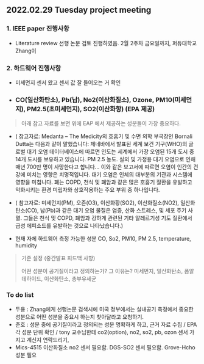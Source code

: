 
## 2022.02.29 Tuesday project meeting 
 
 
### 1. IEEE paper 진행사항 

- Literature review 선행 논문 검토 진행하였음. 2월 2주차 금요일까지, 퍼듀대학교 Zhang이 

### 2. 하드웨어 진행사항 

- 미세먼지 센서 왔고 센서 값 잘 들어오는 거 확인 
- ### CO(일산화탄소), Pb(납), No2(이산화질소), Ozone, PM10(미세먼지), PM2.5(초미세먼지), SO2(이산화항)  (EPA 제공) 
> 아래 참고 자료를 보면 위에 EAP 에서 제공하는 성분들이 가장 중요하다. 

- ( 참고자료: Medanta – The Medicity의 호흡기 및 수면 의학 부국장인 Bornali Dutta는 다음과 같이 말했습니다: 제네바에서 발표된 세계 보건 기구(WHO)의 글로벌 대기 오염 데이터베이스에 따르면 인도는 세계에서 가장 오염된 15개 도시 중 14개 도시를 보유하고 있습니다. PM 2.5 농도. 실외 및 가정용 대기 오염으로 인해 매년 700만 명이 사망한다고 합니다... 이와 같은 보고서에 따르면 오염이 인간의 건강에 미치는 영향은 치명적입니다. 대기 오염은 인체의 대부분의 기관과 시스템에 영향을 미칩니다. 폐는 COPD, 천식 및 폐암과 같은 많은 호흡기 질환을 유발하고 악화시키는 환경 미립자와 상호작용하는 주요 부위 중 하나입니다.

- ( 참고자료: 미세먼지(PM), 오존(O3), 이산화황(SO2), 이산화질소(NO2), 일산화탄소(CO), 납(Pb)과 같은 대기 오염 물질은 염증, 산화 스트레스, 및 세포 주기 사멸. 그들은 천식 및 COPD, 폐암과 강하게 관련된 기타 알레르기성 기도 질환에서 급성 에피소드를 유발하는 것으로 나타났습니다.)


- 현재 자체 하드웨어 측정 가능한 성분 CO, So2, PM10, PM 2.5, temperature, humidity


> 기준 설정 (중간발표 피드백 사항) 
>
> 어떤 성분이 공기질이라고 정의하는가? 그 이유는? 
> 미세먼지, 일산화탄소, 폼알데하이드, 이산화탄소, 총부유세균 



### To do list
- 두용 : Zhang에게 선행논문 검색시에 미국 정부에서는 실내공기 측정에서 중요한 성분으로 어떤 성분을 중요시 하는지 찾아달라고 요청하기. 
- 준호 : 성분 중에 공기질이라고 정의되는 성분 명확하게 하고, 근거 자료 수집 / EPA  각 성분 단위 확인 / tony 교수님한테  co2(option), no2, so2, pb, ozon 센서 가지고 계신지 연락드리기,  
- Mics-4515 이산화질소 no2 센서 필요함. DGS-SO2 센서 필요함. Grove-Hcho 성분 필요 
